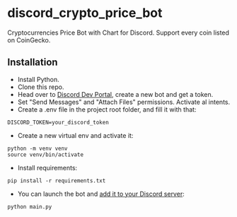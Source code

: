 # discord_crypto_price_bot
Cryptocurrencies Price Bot with Chart for Discord. Support every coin listed on CoinGecko.

## Installation
- Install Python.
- Clone this repo.
- Head over to [Discord Dev Portal](https://discord.com/developers/applications), create a new bot and get a token.
- Set "Send Messages" and "Attach Files" permissions. Activate al intents.
- Create a .env file in the project root folder, and fill it with that:
```
DISCORD_TOKEN=your_discord_token
```
- Create a new virtual env and activate it:
```
python -m venv venv
source venv/bin/activate
```
- Install requirements:
```
pip install -r requirements.txt
```
- You can launch the bot and [add it to your Discord server](https://discordjs.guide/preparations/adding-your-bot-to-servers.html#creating-and-using-your-invite-link):
```
python main.py
```
